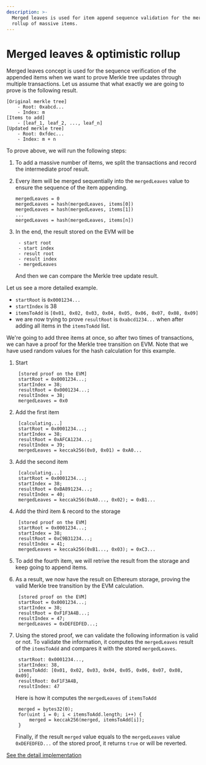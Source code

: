 ```yaml
---
description: >-
  Merged leaves is used for item append sequence validation for the merkle tree
  rollup of massive items.
---
```


# Merged leaves & optimistic rollup

Merged leaves concept is used for the sequence verification of the appended items when we want to prove Merkle tree updates through multiple transactions. Let us assume that what exactly we are going to prove is the following result.

```text
[Original merkle tree]
    - Root: 0xabcd...
    - Index: m
[Items to add]
    - [leaf_1, leaf_2, ..., leaf_n]
[Updated merkle tree]
    - Root: 0xfdec...
    - Index: m + n
```

To prove above, we will run the following steps:

1. To add a massive number of items, we split the transactions and record the intermediate proof result.
2. Every item will be merged sequentially into the `mergedLeaves` value to ensure the sequence of the item appending.

   ```text
   mergedLeaves = 0
   mergedLeaves = hash(mergedLeaves, items[0])
   mergedLeaves = hash(mergedLeaves, items[1])
   ...
   mergedLeaves = hash(mergedLeaves, items[n])
   ```

3. In the end, the result stored on the EVM will be

   ```text
    - start root
    - start index
    - result root
    - result index
    - mergedLeaves
   ```

   And then we can compare the Merkle tree update result.

Let us see a more detailed example.

* `startRoot` is `0x0001234...`
* `startIndex` is 38
* `itemsToAdd` is `[0x01, 0x02, 0x03, 0x04, 0x05, 0x06, 0x07, 0x08, 0x09]`
* we are now trying to prove `resultRoot` is `0xabcd1234...` when after adding all items in the `itemsToAdd` list.

We're going to add three items at once, so after two times of transactions, we can have a proof for the Merkle tree transition on EVM. Note that we have used random values for the hash calculation for this example.

1. Start

   ```text
    [stored proof on the EVM]
    startRoot = 0x0001234...;
    startIndex = 38;
    resultRoot = 0x0001234...;
    resultIndex = 38;
    mergedLeaves = 0x0
   ```

2. Add the first item

   ```text
    [calculating...]
    startRoot = 0x0001234...;
    startIndex = 38;
    resultRoot = 0xAFCA1234...;
    resultIndex = 39;
    mergedLeaves = keccak256(0x0, 0x01) = 0xA0...
   ```

3. Add the second item

   ```text
    [calculating...]
    startRoot = 0x0001234...;
    startIndex = 38;
    resultRoot = 0xBA891234...;
    resultIndex = 40;
    mergedLeaves = keccak256(0xA0..., 0x02); = 0xB1...
   ```

4. Add the third item & record to the storage

   ```text
    [stored proof on the EVM]
    startRoot = 0x0001234...;
    startIndex = 38;
    resultRoot = 0xC9B31234...;
    resultIndex = 41;
    mergedLeaves = keccak256(0xB1..., 0x03); = 0xC3...
   ```

5. To add the fourth item, we will retrive the result from the storage and keep going to append items.
6. As a result, we now have the result on Ethereum storage, proving the valid Merkle tree transition by the EVM calculation.

   ```text
    [stored proof on the EVM]
    startRoot = 0x0001234...;
    startIndex = 38;
    resultRoot = 0xF1F3A4B...;
    resultIndex = 47;
    mergedLeaves = 0xDEFEDFED...;
   ```

7. Using the stored proof, we can validate the following information is valid or not. To validate the information, it computes the `mergedLeaves` result of the `itemsToAdd` and compares it with the stored `mergedLeaves`. 

   ```text
    startRoot: 0x0001234...,
    startIndex: 38,
    itemsToAdd: [0x01, 0x02, 0x03, 0x04, 0x05, 0x06, 0x07, 0x08, 0x09],
    resultRoot: 0xF1F3A4B,
    resultIndex: 47
   ```

    Here is how it computes the `mergedLeaves` of `itemsToAdd`

   ```text
    merged = bytes32(0);
    for(uint i = 0; i < itemsToAdd.length; i++) {
        merged = keccak256(merged, itemsToAdd[i]);
    }
   ```

   Finally, if the result `merged` value equals to the `mergedLeaves` value `0xDEFEDFED...` of the stored proof, it returns `true` or will be reverted.

[See the detail implementation](https://github.com/zkopru-network/zkopru/blob/034ad7b41eca2a9fc0d344a5b5a8a4525e904c96/packages/contracts/contracts/libraries/Tree.sol#L155)

